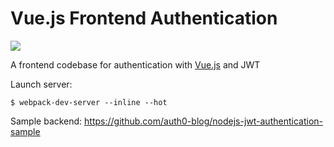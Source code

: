 Vue.js Frontend Authentication
===

![](https://vuejs.org/images/logo.png)

A frontend codebase for authentication with [Vue.js](https://vuejs.org/) and JWT


Launch server:

```
$ webpack-dev-server --inline --hot
```

Sample backend: https://github.com/auth0-blog/nodejs-jwt-authentication-sample

